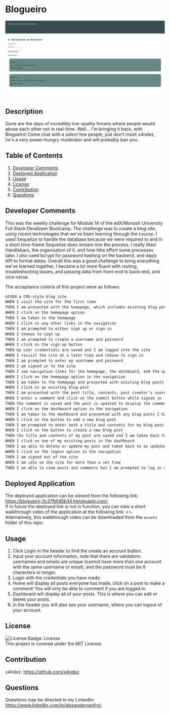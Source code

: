 # Blogueiro

![Screenshot of application](./assets/screenshot.png)

## Description
Gone are the days of incredibly low-quality forums where people would abuse each other not in real-time.  Well... I'm bringing it back, with Blogueiro!  Come chat with a select few people, just don't insult x4ndez, he's a very power-hungry moderator and will probably ban you.

## Table of Contents

1. [Developer Comments](#developer-comments)
2. [Deployed Application](#deployed-application)
3. [Usage](#usage)
4. [License](#license)
5. [Contribution](#contribution)
6. [Questions](#questions)

## Developer Comments
This was the weekly challenge for Module 14 of the edX/Monash University Full Stack Developer Bootcamp.  The challenge was to create a blog site, using recent technologies that we've been learning through the course.  I used Sequelize to handle the database because we were required to and in a short time-frame Sequelize does stream-line the process. I really liked Handlebars, the organisation of it, and how little effort some processes take.  I also used bcrypt for password hashing on the backend, and dayjs API to format dates.  Overall this was a good challenge to bring everything we've learned together, I became a lot more fluent with routing, troubleshooting issues, and passing data from front-end to back-end, and vice-versa.

The acceptance criteria of this project were as follows:

```md
GIVEN a CMS-style blog site
WHEN I visit the site for the first time
THEN I am presented with the homepage, which includes existing blog posts if any have been posted; navigation links for the homepage and the dashboard; and the option to log in
WHEN I click on the homepage option
THEN I am taken to the homepage
WHEN I click on any other links in the navigation
THEN I am prompted to either sign up or sign in
WHEN I choose to sign up
THEN I am prompted to create a username and password
WHEN I click on the sign-up button
THEN my user credentials are saved and I am logged into the site
WHEN I revisit the site at a later time and choose to sign in
THEN I am prompted to enter my username and password
WHEN I am signed in to the site
THEN I see navigation links for the homepage, the dashboard, and the option to log out
WHEN I click on the homepage option in the navigation
THEN I am taken to the homepage and presented with existing blog posts that include the post title and the date created
WHEN I click on an existing blog post
THEN I am presented with the post title, contents, post creator’s username, and date created for that post and have the option to leave a comment
WHEN I enter a comment and click on the submit button while signed in
THEN the comment is saved and the post is updated to display the comment, the comment creator’s username, and the date created
WHEN I click on the dashboard option in the navigation
THEN I am taken to the dashboard and presented with any blog posts I have already created and the option to add a new blog post
WHEN I click on the button to add a new blog post
THEN I am prompted to enter both a title and contents for my blog post
WHEN I click on the button to create a new blog post
THEN the title and contents of my post are saved and I am taken back to an updated dashboard with my new blog post
WHEN I click on one of my existing posts in the dashboard
THEN I am able to delete or update my post and taken back to an updated dashboard
WHEN I click on the logout option in the navigation
THEN I am signed out of the site
WHEN I am idle on the site for more than a set time
THEN I am able to view posts and comments but I am prompted to log in again before I can add, update, or delete posts
```

## Deployed Application
The deployed application can be viewed from the following link: <https://blogueiro-3c27fd1d5b34.herokuapp.com/>.<br>
If in future the deployed link is not in function, you can view a short walkthrough video of the application at the following link: <>.<br>
Alternatively, this walkthrough video can be downloaded from the `assets` folder of this repo.

## Usage
1. Click Login in the header to find the create an account button.
2. Input your account information, note that there are validators: usernames and emails are unique (cannot have more than one account with the same username or email), and the password must be 8 characters or longer.
3. Login with the credentials you have made.
4. Home will display all posts everyone has made, click on a post to make a comment!  You will only be able to comment if you are logged in.
5. Dashboard will display all of your posts.  This is where you can edit or delete your posts.
6. In the header you will also see your username, where you can logout of your account.

## License
![License Badge: License](https://img.shields.io/badge/License-MIT-blue)<br>
This project is covered under the MIT License.

## Contribution
x4ndez: <https://github.com/x4ndez>

## Questions
Questions may be directed to my LinkedIn: <https://www.linkedin.com/in/alexandernanfro/>.